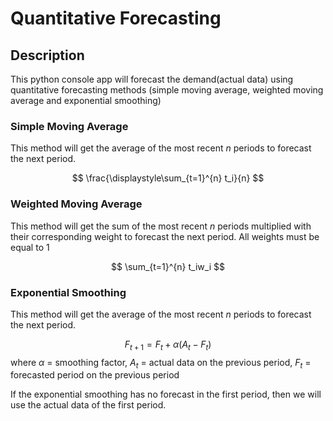 # Quantitative Forecasting

## Description

This python console app will forecast the demand(actual data) using quantitative forecasting methods (simple moving average, weighted moving average and exponential smoothing)

### Simple Moving Average
This method will get the average of the most recent *n* periods to forecast the next period.

$$
\frac{\displaystyle\sum_{t=1}^{n} t_i}{n}   
$$

### Weighted Moving Average
This method will get the sum of the most recent *n* periods multiplied with their corresponding weight to forecast the next period. All weights must be equal to 1

$$
\sum_{t=1}^{n} t_iw_i
$$

### Exponential Smoothing
This method will get the average of the most recent *n* periods to forecast the next period.

$$
F_{t+1} = F_t +\alpha(A_t-F_t)
$$
where $\alpha$ = smoothing factor, 
$A_t$ = actual data on the previous period, $F_t$ = forecasted period on the previous period

If the exponential smoothing has no forecast in the first period, then we will use the actual data of the first period.